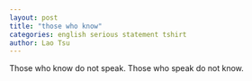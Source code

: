 ```yaml
---
layout: post
title: "those who know"
categories: english serious statement tshirt
author: Lao Tsu
---
```

Those who know do not speak. Those who speak do not know.
